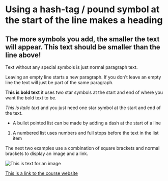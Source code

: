 # Using a hash-tag / pound symbol at the start of the line makes a heading
## The more symbols you add, the smaller the text will appear. This text should be smaller than the line above!

Text without any special symbols is just normal paragraph text.

Leaving an empty line starts a new paragraph. 
If you don't leave an empty line the text will just be part of the same paragraph.

**This is bold text** it uses two star symbols at the start and end of where you want the bold text to be.

*This is italic text* and you just need one star symbol at the start and end of the text.

- A bullet pointed list can be made by adding a dash at the start of a line

1. A numbered list uses numbers and full stops before the text in the list item

The next two examples use a combination of square brackets and normal brackets to display an image and a link.

![This is text for an image](image-file.png)

[This is a link to the course website](https://vuxcode.netlify.app)
